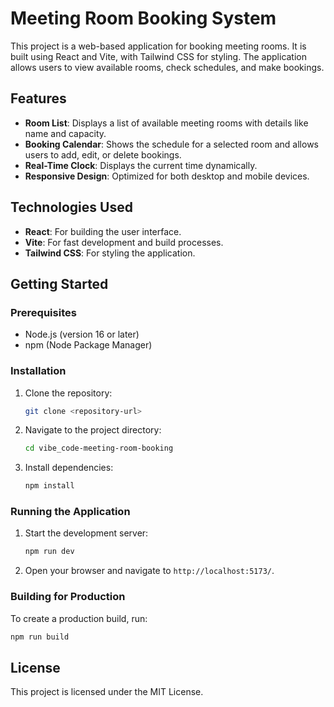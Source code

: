 # Meeting Room Booking System

This project is a web-based application for booking meeting rooms. It is built using React and Vite, with Tailwind CSS for styling. The application allows users to view available rooms, check schedules, and make bookings.

## Features

- **Room List**: Displays a list of available meeting rooms with details like name and capacity.
- **Booking Calendar**: Shows the schedule for a selected room and allows users to add, edit, or delete bookings.
- **Real-Time Clock**: Displays the current time dynamically.
- **Responsive Design**: Optimized for both desktop and mobile devices.

## Technologies Used

- **React**: For building the user interface.
- **Vite**: For fast development and build processes.
- **Tailwind CSS**: For styling the application.

## Getting Started

### Prerequisites

- Node.js (version 16 or later)
- npm (Node Package Manager)

### Installation

1. Clone the repository:
   ```bash
   git clone <repository-url>
   ```
2. Navigate to the project directory:
   ```bash
   cd vibe_code-meeting-room-booking
   ```
3. Install dependencies:
   ```bash
   npm install
   ```

### Running the Application

1. Start the development server:
   ```bash
   npm run dev
   ```
2. Open your browser and navigate to `http://localhost:5173/`.

### Building for Production

To create a production build, run:
```bash
npm run build
```

## License

This project is licensed under the MIT License.

